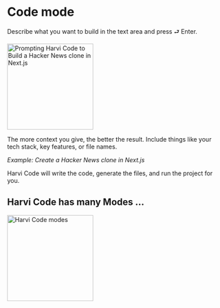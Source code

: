 # Code mode

Describe what you want to build in the text area and press ⮐ Enter.

<img src="images/hn-nextjs.png" width='200' alt="Prompting Harvi Code to Build a Hacker News clone in Next.js" />

The more context you give, the better the result. Include things like your tech stack, key features, or file names.

_Example: Create a Hacker News clone in Next.js_

Harvi Code will write the code, generate the files, and run the project for you.

## Harvi Code has many Modes ...

<img src="images/modes.gif" width='200' alt="Harvi Code modes" />
